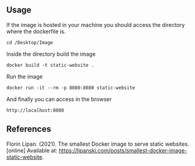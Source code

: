 ## Usage

If the image is hosted in your machine you should access the directory where the dockerfile is.
````
cd /Desktop/Image
````

Inside the directory build the image
````
docker build -t static-website .
````
Run the image
````
docker run -it --rm -p 8080:8080 static-website
````
And finally you can access in the browser
````
http://localhost:8080
````


## References 
Florin Lipan. (2021). The smallest Docker image to serve static websites. [online] Available at: https://lipanski.com/posts/smallest-docker-image-static-website.
‌
